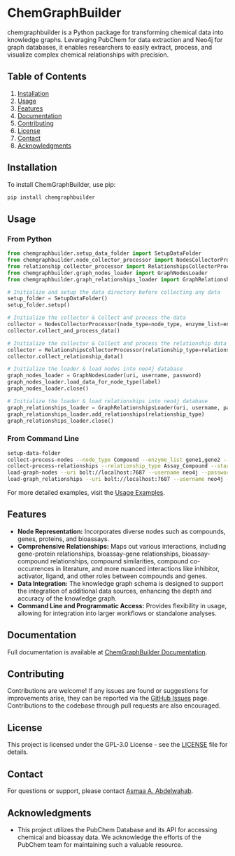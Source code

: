 # ChemGraphBuilder
chemgraphbuilder is a Python package for transforming chemical data into knowledge graphs. Leveraging PubChem for data extraction and Neo4j for graph databases, it enables researchers to easily extract, process, and visualize complex chemical relationships with precision.

## Table of Contents

1. [Installation](#installation)
2. [Usage](#usage)
3. [Features](#features)
4. [Documentation](#documentation)
5. [Contributing](#contributing)
6. [License](#license)
7. [Contact](#contact)
8. [Acknowledgments](#acknowledgments)

## Installation

To install ChemGraphBuilder, use pip:

```bash
pip install chemgraphbuilder
```

## Usage

### From Python

```python
from chemgraphbuilder.setup_data_folder import SetupDataFolder
from chemgraphbuilder.node_collector_processor import NodesCollectorProcessor
from relationship_collector_processor import RelationshipsCollectorProcessor
from chemgraphbuilder.graph_nodes_loader import GraphNodesLoader
from chemgraphbuilder.graph_relationships_loader import GraphRelationshipsLoader

# Initialize and setup the data directory before collecting any data
setup_folder = SetupDataFolder()
setup_folder.setup()

# Initialize the collector & Collect and process the data
collector = NodesCollectorProcessor(node_type=node_type, enzyme_list=enzyme_list, start_chunk=0)
collector.collect_and_process_data()

# Initialize the collector & Collect and process the relationship data
collector = RelationshipsCollectorProcessor(relationship_type=relationship_type, start_chunk=0)
collector.collect_relationship_data()

# Initialize the loader & load nodes into neo4j database
graph_nodes_loader = GraphNodesLoader(uri, username, password)
graph_nodes_loader.load_data_for_node_type(label)
graph_nodes_loader.close()

# Initialize the loader & load relationships into neo4j database
graph_relationships_loader = GraphRelationshipsLoader(uri, username, password)
graph_relationships_loader.add_relationships(relationship_type)
graph_relationships_loader.close()
```

### From Command Line

```bash
setup-data-folder
collect-process-nodes --node_type Compound --enzyme_list gene1,gene2 --start_chunk 0 # the default start-chunk is 0
collect-process-relationships --relationship_type Assay_Compound --start_chunk 0
load-graph-nodes --uri bolt://localhost:7687 --username neo4j --password password --label Compound
load-graph_relationships --uri bolt://localhost:7687 --username neo4j --password password --relationship_type Assay_Gene
```

For more detailed examples, visit the [Usage Examples](https://asmaa-a-abdelwahab.github.io/ChemGraphBuilder/1.node_collector_processor/).

## Features

- **Node Representation:** Incorporates diverse nodes such as compounds, genes, proteins, and bioassays.
- **Comprehensive Relationships:** Maps out various interactions, including gene-protein relationships, bioassay-gene relationships, bioassay-compound relationships, compound similarities, compound co-occurrences in literature, and more nuanced interactions like inhibitor, activator, ligand, and other roles between compounds and genes.
- **Data Integration:** The knowledge graph schema is designed to support the integration of additional data sources, enhancing the depth and accuracy of the knowledge graph.
- **Command Line and Programmatic Access:** Provides flexibility in usage, allowing for integration into larger workflows or standalone analyses.

## Documentation

Full documentation is available at [ChemGraphBuilder Documentation](https://asmaa-a-abdelwahab.github.io/ChemGraphBuilder/).

## Contributing

Contributions are welcome! If any issues are found or suggestions for improvements arise, they can be reported via the [GitHub Issues](https://github.com/asmaa-a-abdelwahab/chemgraphbuilder/issues) page. Contributions to the codebase through pull requests are also encouraged.

## License

This project is licensed under the GPL-3.0 License - see the [LICENSE](https://github.com/asmaa-a-abdelwahab/ChemGraphBuilder#GPL-3.0-1-ov-file) file for details.

## Contact

For questions or support, please contact [Asmaa A. Abdelwahab](mailto:asmaa.a.abdelwahab@gmail.com).

## Acknowledgments

- This project utilizes the PubChem Database and its API for accessing chemical and bioassay data. We acknowledge the efforts of the PubChem team for maintaining such a valuable resource.
